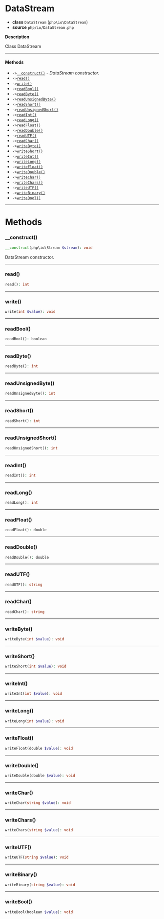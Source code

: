 # DataStream

- **class** `DataStream` (`php\io\DataStream`)
- **source** `php/io/DataStream.php`

**Description**

Class DataStream

---

#### Methods

- `->`[`__construct()`](#method-__construct) - _DataStream constructor._
- `->`[`read()`](#method-read)
- `->`[`write()`](#method-write)
- `->`[`readBool()`](#method-readbool)
- `->`[`readByte()`](#method-readbyte)
- `->`[`readUnsignedByte()`](#method-readunsignedbyte)
- `->`[`readShort()`](#method-readshort)
- `->`[`readUnsignedShort()`](#method-readunsignedshort)
- `->`[`readInt()`](#method-readint)
- `->`[`readLong()`](#method-readlong)
- `->`[`readFloat()`](#method-readfloat)
- `->`[`readDouble()`](#method-readdouble)
- `->`[`readUTF()`](#method-readutf)
- `->`[`readChar()`](#method-readchar)
- `->`[`writeByte()`](#method-writebyte)
- `->`[`writeShort()`](#method-writeshort)
- `->`[`writeInt()`](#method-writeint)
- `->`[`writeLong()`](#method-writelong)
- `->`[`writeFloat()`](#method-writefloat)
- `->`[`writeDouble()`](#method-writedouble)
- `->`[`writeChar()`](#method-writechar)
- `->`[`writeChars()`](#method-writechars)
- `->`[`writeUTF()`](#method-writeutf)
- `->`[`writeBinary()`](#method-writebinary)
- `->`[`writeBool()`](#method-writebool)

---
# Methods

<a name="method-__construct"></a>

### __construct()
```php
__construct(php\io\Stream $stream): void
```
DataStream constructor.

---

<a name="method-read"></a>

### read()
```php
read(): int
```

---

<a name="method-write"></a>

### write()
```php
write(int $value): void
```

---

<a name="method-readbool"></a>

### readBool()
```php
readBool(): boolean
```

---

<a name="method-readbyte"></a>

### readByte()
```php
readByte(): int
```

---

<a name="method-readunsignedbyte"></a>

### readUnsignedByte()
```php
readUnsignedByte(): int
```

---

<a name="method-readshort"></a>

### readShort()
```php
readShort(): int
```

---

<a name="method-readunsignedshort"></a>

### readUnsignedShort()
```php
readUnsignedShort(): int
```

---

<a name="method-readint"></a>

### readInt()
```php
readInt(): int
```

---

<a name="method-readlong"></a>

### readLong()
```php
readLong(): int
```

---

<a name="method-readfloat"></a>

### readFloat()
```php
readFloat(): double
```

---

<a name="method-readdouble"></a>

### readDouble()
```php
readDouble(): double
```

---

<a name="method-readutf"></a>

### readUTF()
```php
readUTF(): string
```

---

<a name="method-readchar"></a>

### readChar()
```php
readChar(): string
```

---

<a name="method-writebyte"></a>

### writeByte()
```php
writeByte(int $value): void
```

---

<a name="method-writeshort"></a>

### writeShort()
```php
writeShort(int $value): void
```

---

<a name="method-writeint"></a>

### writeInt()
```php
writeInt(int $value): void
```

---

<a name="method-writelong"></a>

### writeLong()
```php
writeLong(int $value): void
```

---

<a name="method-writefloat"></a>

### writeFloat()
```php
writeFloat(double $value): void
```

---

<a name="method-writedouble"></a>

### writeDouble()
```php
writeDouble(double $value): void
```

---

<a name="method-writechar"></a>

### writeChar()
```php
writeChar(string $value): void
```

---

<a name="method-writechars"></a>

### writeChars()
```php
writeChars(string $value): void
```

---

<a name="method-writeutf"></a>

### writeUTF()
```php
writeUTF(string $value): void
```

---

<a name="method-writebinary"></a>

### writeBinary()
```php
writeBinary(string $value): void
```

---

<a name="method-writebool"></a>

### writeBool()
```php
writeBool(boolean $value): void
```